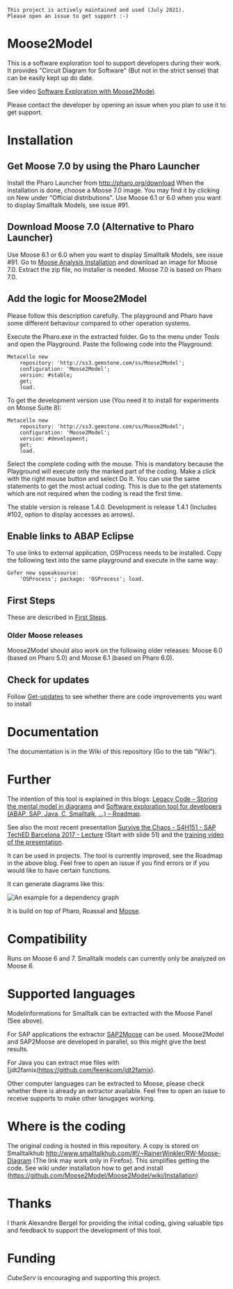 <code>This project is actively maintained and used (July 2021). Please open an issue to get support :-)</code>

# Moose2Model

This is a software exploration tool to support developers during their work. It provides "Circuit Diagram for Software" (But not in the strict sense) that can be easily kept up do date. 

See video [Software Exploration with Moose2Model](https://www.youtube.com/watch?v=k8RkDwlXKmg).

Please contact the developer by opening an issue when you plan to use it to get support.

# Installation

## Get Moose 7.0 by using the Pharo Launcher

Install the Pharo Launcher from http://pharo.org/download
When the installation is done, choose a Moose 7.0 image. You may find it by clicking on New under "Official distributions".
Use Moose 6.1 or 6.0 when you want to display Smalltalk Models, see issue #91.

## Download Moose 7.0 (Alternative to Pharo Launcher)
Use Moose 6.1 or 6.0 when you want to display Smalltalk Models, see issue #91.
Go to [Moose Analysis Installation](http://www.moosetechnology.org/#install) and download an image for Moose 7.0. Extract the zip file, no installer is needed.
Moose 7.0 is based on Pharo 7.0.

## Add the logic for Moose2Model

Please follow this description carefully. The playground and Pharo have some different behaviour compared to other operation systems.

Execute the Pharo.exe in the extracted folder. Go to the menu under Tools and open the Playground. Paste the following code into the Playground:

    Metacello new 
        repository: 'http://ss3.gemstone.com/ss/Moose2Model';
        configuration: 'Moose2Model';
        version: #stable;
        get;
        load.

To get the development version use (You need it to install for experiments on Moose Suite 8):

    Metacello new 
        repository: 'http://ss3.gemstone.com/ss/Moose2Model';
        configuration: 'Moose2Model';
        version: #development;
        get;
        load.

Select the complete coding with the mouse. This is mandatory because the Playground will execute only the marked part of the coding. Make a click with the right mouse button and select Do It. You can use the same statements to get the most actual coding. This is due to the get statements which are not required when the coding is read the first time.

The stable version is release 1.4.0. Development is release 1.4.1 (Includes #102, option to display accesses as arrows).

## Enable links to ABAP Eclipse

To use links to external application, OSProcess needs to be installed. Copy the following text into the same playground and execute in the same way:

    Gofer new squeaksource: 
        'OSProcess'; package: 'OSProcess'; load.
        
## First Steps  

These are described in [First Steps](https://github.com/Moose2Model/Moose2Model/wiki/First-steps).

### Older Moose releases
Moose2Model should also work on the following older releases:
Moose 6.0 (based on Pharo 5.0) and Moose 6.1 (based on Pharo 6.0).

## Check for updates

Follow [Get-updates](https://github.com/Moose2Model/Moose2Model/wiki/Get-updates) to see whether there are code improvements you want to install

# Documentation

The documentation is in the Wiki of this repository (Go to the tab "Wiki").

# Further

The intention of this tool is explained in this blogs: [Legacy Code – Storing the mental model in diagrams](https://blogs.sap.com/2017/06/08/legacy-code-storing-the-mental-model-in-diagrams/) and [Software exploration tool for developers (ABAP, SAP, Java, C, Smalltalk, …) – Roadmap](https://blogs.sap.com/2017/07/23/software-exploration-tool-next-steps/).

See also the most recent presentation [Survive the Chaos - S4H151 - SAP TechED Barcelona 2017 - Lecture](https://www.slideshare.net/RainerWinkler/survive-the-chaos-s4h151-sap-teched-barcelona-2017-lecture-82319920) (Start with slide 51) and the [training video of the presentation](https://www.youtube.com/watch?v=f_9kkB92TCM&feature=youtu.be&t=1726).

It can be used in projects. The tool is currently improved, see the Roadmap in the above blog. Feel free to open an issue if you find errors or if you would like to have certain functions.

It can generate diagrams like this:

![An example for a dependency graph](https://github.com/RainerWinkler/Moose2Model/raw/master/ExampleDiagram.png)


It is build on top of Pharo, Roassal and [Moose](http://www.moosetechnology.org/).

# Compatibility
Runs on Moose 6 and 7. Smalltalk models can currently only be analyzed on Moose 6.

# Supported languages

Modelinformations for Smalltalk can be extracted with the Moose Panel (See above). 

For SAP applications the extractor [SAP2Moose](http://www.sap2moose.org) can be used. Moose2Model and SAP2Moose are developed in parallel, so this might give the best results.

For Java you can extract mse files with [jdt2famix(https://github.com/feenkcom/jdt2famix).

Other computer languages can be extracted to Moose, please check whether there is already an extractor available. Feel free to open an issue to receive supports to make other lanugages working.

# Where is the coding

The original coding is hosted in this repository. A copy is stored on Smalltalkhub http://www.smalltalkhub.com/#!/~RainerWinkler/RW-Moose-Diagram (The link may work only in Firefox). This simplifies getting the code. See wiki under installation how to get and install (https://github.com/Moose2Model/Moose2Model/wiki/Installation)

# Thanks

I thank Alexandre Bergel for providing the initial coding, giving valuable tips and feedback to support the development of this tool.

# Funding

*CubeServ* is encouraging and supporting this project.
